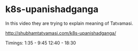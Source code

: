 # k8s-upanishadganga

In this video they are trying to explain meaning of Tatvamasi.

http://shubhamtatvamasi.com/k8s-upanishadganga/

Timings:
1:35 - 9:45
12:40 - 18:30
